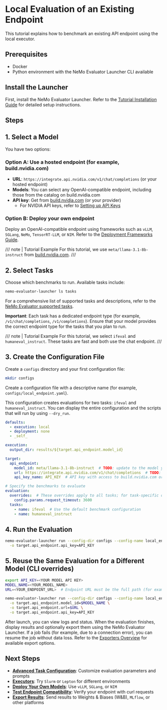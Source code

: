 # Local Evaluation of an Existing Endpoint

This tutorial explains how to benchmark an existing API endpoint using the local executor.

## Prerequisites

- Docker
- Python environment with the NeMo Evaluator Launcher CLI available

## Install the Launcher

First, install the NeMo Evaluator Launcher. Refer to the [Tutorial Installation Guide](../tutorial.md#1-install-the-launcher) for detailed setup instructions.

## Steps

## 1. Select a Model

You have two options:

### Option A: Use a hosted endpoint (for example, build.nvidia.com)

- **URL**: `https://integrate.api.nvidia.com/v1/chat/completions` (or your hosted endpoint)
- **Models**: You can select any OpenAI-compatible endpoint, including those from the catalog on build.nvidia.com
- **API key**: Get from [build.nvidia.com](https://build.nvidia.com/meta/llama-3_1-8b-instruct) (or your provider)
  - For NVIDIA API keys, refer to [Setting up API Keys](https://docs.omniverse.nvidia.com/guide-sdg/latest/setup.html#preview-and-set-up-an-api-key)

### Option B: Deploy your own endpoint

Deploy an OpenAI-compatible endpoint using frameworks such as `vLLM`, `SGLang`, `NeMo`, `TensorRT-LLM`, or `NIM`. Refer to the [Deployment Frameworks Guide](deployments/deployment-frameworks-guide.md).

/// note | Tutorial Example
For this tutorial, we use `meta/llama-3.1-8b-instruct` from [build.nvidia.com](https://build.nvidia.com/meta/llama-3_1-8b-instruct).
///

## 2. Select Tasks

Choose which benchmarks to run. Available tasks include:

```bash
nemo-evaluator-launcher ls tasks
```

For a comprehensive list of supported tasks and descriptions, refer to the [NeMo Evaluator supported tasks](../../nemo-evaluator/reference/containers.md).

**Important**: Each task has a dedicated endpoint type (for example, `/v1/chat/completions`, `/v1/completions`). Ensure that your model provides the correct endpoint type for the tasks that you plan to run.

/// note | Tutorial Example
For this tutorial, we select `ifeval` and `humaneval_instruct`. These tasks are fast and both use the chat endpoint.
///

## 3. Create the Configuration File

Create a `configs` directory and your first configuration file:

```bash
mkdir configs
```

Create a configuration file with a descriptive name (for example, `configs/local_endpoint.yaml`).

This configuration creates evaluations for two tasks: `ifeval` and `humaneval_instruct`. You can display the entire configuration and the scripts that will run by using `--dry_run`.

```yaml
defaults:
  - execution: local
  - deployment: none
  - _self_

execution:
  output_dir: results/${target.api_endpoint.model_id}

target:
  api_endpoint:
    model_id: meta/llama-3.1-8b-instruct  # TODO: update to the model you want to evaluate
    url: https://integrate.api.nvidia.com/v1/chat/completions  # TODO: update to the endpoint you want to evaluate
    api_key_name: API_KEY  # API key with access to build.nvidia.com or the model of your choice

# Specify the benchmarks to evaluate
evaluation:
  overrides:  # These overrides apply to all tasks; for task-specific overrides, use the `overrides` field
    config.params.request_timeout: 3600
  tasks:
    - name: ifeval  # Use the default benchmark configuration
    - name: humaneval_instruct
```

## 4. Run the Evaluation

```bash
nemo-evaluator-launcher run --config-dir configs --config-name local_endpoint \
  -o target.api_endpoint.api_key=API_KEY
```

## 5. Reuse the Same Evaluation for a Different Model (CLI overrides)

```bash
export API_KEY=<YOUR MODEL API KEY>
MODEL_NAME=<YOUR_MODEL_NAME>
URL=<YOUR_ENDPOINT_URL>  # Endpoint URL must be the full path (for example, https://api.example.com/v1/chat/completions)

nemo-evaluator-launcher run --config-dir configs --config-name local_endpoint \
  -o target.api_endpoint.model_id=$MODEL_NAME \
  -o target.api_endpoint.url=$URL \
  -o target.api_endpoint.api_key=API_KEY
```

After launch, you can view logs and status. When the evaluation finishes, display results and optionally export them using the NeMo Evaluator Launcher. If a job fails (for example, due to a connection error), you can resume the job without data loss. Refer to the [Exporters Overview](../exporters/index.md) for available export options.

## Next Steps

- **[Advanced Task Configuration](../configuration/evaluation/index.md)**: Customize evaluation parameters and prompts
- **[Executors](../executors/index.md)**: Try `Slurm` or `Lepton` for different environments
- **[Deploy Your Own Models](deployments/deployment-frameworks-guide.md)**: Use `vLLM`, `SGLang`, or `NIM`
- **[Test Endpoint Compatibility](deployments/testing-endpoint-oai-compatibility.md)**: Verify your endpoint with curl requests
- **[Export Results](../exporters/index.md)**: Send results to Weights & Biases (W&B), `MLflow`, or other platforms

